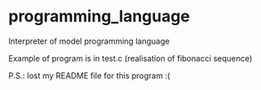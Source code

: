 # programming_language
Interpreter of model programming language

Example of program is in test.c (realisation of fibonacci sequence)

P.S.: lost my README file for this program :(
